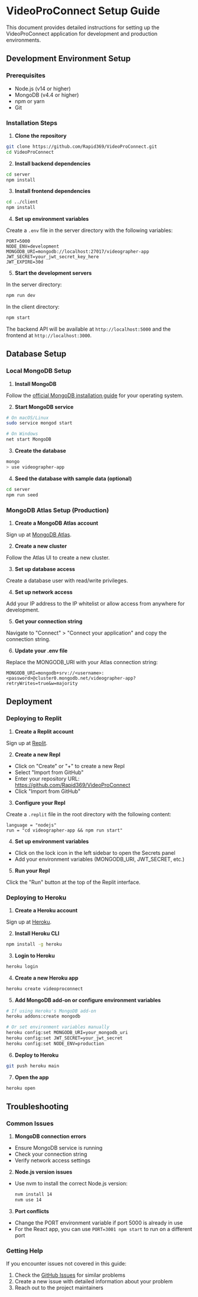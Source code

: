 # VideoProConnect Setup Guide

This document provides detailed instructions for setting up the VideoProConnect application for development and production environments.

## Development Environment Setup

### Prerequisites

- Node.js (v14 or higher)
- MongoDB (v4.4 or higher)
- npm or yarn
- Git

### Installation Steps

1. **Clone the repository**

```bash
git clone https://github.com/Rapid369/VideoProConnect.git
cd VideoProConnect
```

2. **Install backend dependencies**

```bash
cd server
npm install
```

3. **Install frontend dependencies**

```bash
cd ../client
npm install
```

4. **Set up environment variables**

Create a `.env` file in the server directory with the following variables:

```
PORT=5000
NODE_ENV=development
MONGODB_URI=mongodb://localhost:27017/videographer-app
JWT_SECRET=your_jwt_secret_key_here
JWT_EXPIRE=30d
```

5. **Start the development servers**

In the server directory:
```bash
npm run dev
```

In the client directory:
```bash
npm start
```

The backend API will be available at `http://localhost:5000` and the frontend at `http://localhost:3000`.

## Database Setup

### Local MongoDB Setup

1. **Install MongoDB**

Follow the [official MongoDB installation guide](https://docs.mongodb.com/manual/installation/) for your operating system.

2. **Start MongoDB service**

```bash
# On macOS/Linux
sudo service mongod start

# On Windows
net start MongoDB
```

3. **Create the database**

```bash
mongo
> use videographer-app
```

4. **Seed the database with sample data (optional)**

```bash
cd server
npm run seed
```

### MongoDB Atlas Setup (Production)

1. **Create a MongoDB Atlas account**

Sign up at [MongoDB Atlas](https://www.mongodb.com/cloud/atlas).

2. **Create a new cluster**

Follow the Atlas UI to create a new cluster.

3. **Set up database access**

Create a database user with read/write privileges.

4. **Set up network access**

Add your IP address to the IP whitelist or allow access from anywhere for development.

5. **Get your connection string**

Navigate to "Connect" > "Connect your application" and copy the connection string.

6. **Update your .env file**

Replace the MONGODB_URI with your Atlas connection string:

```
MONGODB_URI=mongodb+srv://<username>:<password>@cluster0.mongodb.net/videographer-app?retryWrites=true&w=majority
```

## Deployment

### Deploying to Replit

1. **Create a Replit account**

Sign up at [Replit](https://replit.com).

2. **Create a new Repl**

- Click on "Create" or "+" to create a new Repl
- Select "Import from GitHub"
- Enter your repository URL: https://github.com/Rapid369/VideoProConnect
- Click "Import from GitHub"

3. **Configure your Repl**

Create a `.replit` file in the root directory with the following content:

```
language = "nodejs"
run = "cd videographer-app && npm run start"
```

4. **Set up environment variables**

- Click on the lock icon in the left sidebar to open the Secrets panel
- Add your environment variables (MONGODB_URI, JWT_SECRET, etc.)

5. **Run your Repl**

Click the "Run" button at the top of the Replit interface.

### Deploying to Heroku

1. **Create a Heroku account**

Sign up at [Heroku](https://heroku.com).

2. **Install Heroku CLI**

```bash
npm install -g heroku
```

3. **Login to Heroku**

```bash
heroku login
```

4. **Create a new Heroku app**

```bash
heroku create videoproconnect
```

5. **Add MongoDB add-on or configure environment variables**

```bash
# If using Heroku's MongoDB add-on
heroku addons:create mongodb

# Or set environment variables manually
heroku config:set MONGODB_URI=your_mongodb_uri
heroku config:set JWT_SECRET=your_jwt_secret
heroku config:set NODE_ENV=production
```

6. **Deploy to Heroku**

```bash
git push heroku main
```

7. **Open the app**

```bash
heroku open
```

## Troubleshooting

### Common Issues

1. **MongoDB connection errors**

- Ensure MongoDB service is running
- Check your connection string
- Verify network access settings

2. **Node.js version issues**

- Use nvm to install the correct Node.js version:
  ```bash
  nvm install 14
  nvm use 14
  ```

3. **Port conflicts**

- Change the PORT environment variable if port 5000 is already in use
- For the React app, you can use `PORT=3001 npm start` to run on a different port

### Getting Help

If you encounter issues not covered in this guide:

1. Check the [GitHub Issues](https://github.com/Rapid369/VideoProConnect/issues) for similar problems
2. Create a new issue with detailed information about your problem
3. Reach out to the project maintainers
